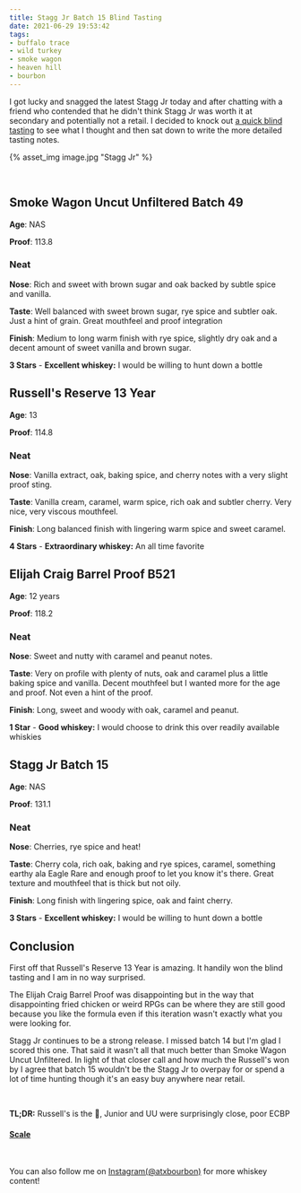 ```yaml
---
title: Stagg Jr Batch 15 Blind Tasting
date: 2021-06-29 19:53:42
tags:
- buffalo trace
- wild turkey
- smoke wagon
- heaven hill
- bourbon
---
```

I got lucky and snagged the latest Stagg Jr today and after chatting with a friend who contended that he didn't think Stagg Jr was worth it at secondary and potentially not a retail. I decided to knock out [a quick blind tasting](https://www.instagram.com/tv/CQuXyWoA2A4/?utm_source=ig_web_copy_link) to see what I thought and then sat down to write the more detailed tasting notes. 

{% asset_img image.jpg "Stagg Jr" %}

&nbsp;

## Smoke Wagon Uncut Unfiltered Batch 49

**Age**: NAS

**Proof**: 113.8

### Neat
**Nose**: Rich and sweet with brown sugar and oak backed by subtle spice and vanilla.

**Taste**: Well balanced with sweet brown sugar, rye spice and subtler oak. Just a hint of grain. Great mouthfeel and proof integration 

**Finish**: Medium to long warm finish with rye spice, slightly dry oak and a decent amount of sweet vanilla and brown sugar. 

**3 Stars** - **Excellent whiskey:** I would be willing to hunt down a bottle

## Russell's Reserve 13 Year

**Age**: 13

**Proof**: 114.8

### Neat
**Nose**: Vanilla extract, oak, baking spice, and cherry notes with a very slight proof sting.

**Taste**: Vanilla cream, caramel, warm spice, rich oak and subtler cherry. Very nice, very viscous mouthfeel.

**Finish**: Long balanced finish with lingering warm spice and sweet caramel.

**4 Stars** - **Extraordinary whiskey:** An all time favorite

## Elijah Craig Barrel Proof B521

**Age**: 12 years

**Proof**: 118.2

### Neat
**Nose**: Sweet and nutty with caramel and peanut notes.

**Taste**: Very on profile with plenty of nuts, oak and caramel plus a little baking spice and vanilla. Decent mouthfeel but I wanted more for the age and proof. Not even a hint of the proof.

**Finish**: Long, sweet and woody with oak, caramel and peanut.

**1 Star** - **Good whiskey:** I would choose to drink this over readily available whiskies

## Stagg Jr Batch 15

**Age**: NAS

**Proof**: 131.1

### Neat
**Nose**: Cherries, rye spice and heat!

**Taste**: Cherry cola, rich oak, baking and rye spices, caramel, something earthy ala Eagle Rare and enough proof to let you know it's there. Great texture and mouthfeel that is thick but not oily. 

**Finish**: Long finish with lingering spice, oak and faint cherry.

**3 Stars** - **Excellent whiskey:** I would be willing to hunt down a bottle

## Conclusion

First off that Russell's Reserve 13 Year is amazing. It handily won the blind tasting and I am in no way surprised.

The Elijah Craig Barrel Proof was disappointing but in the way that disappointing fried chicken or weird RPGs can be where they are still good because you like the formula even if this iteration wasn't exactly what you were looking for.

Stagg Jr continues to be a strong release. I missed batch 14 but I'm glad I scored this one. That said it wasn't all that much better than Smoke Wagon Uncut Unfiltered. In light of that closer call and how much the Russell's won by I agree that batch 15 wouldn't be the Stagg Jr to overpay for or spend a lot of time hunting though it's an easy buy anywhere near retail.

&nbsp;

**TL;DR:** Russell's is the 🐐, Junior and UU were surprisingly close, poor ECBP


#### [Scale](http://atxbourbon.com/Scale/)

&nbsp;

You can also follow me on [Instagram(@atxbourbon)](https://www.instagram.com/atxbourbon/) for more whiskey content!

